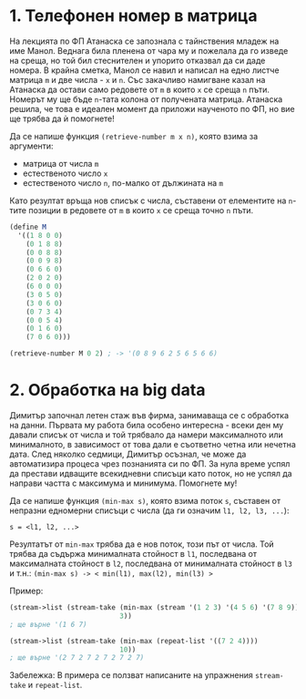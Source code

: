 1\. Телефонен номер в матрица
=============================
На лекцията по ФП Атанаска се запознала с тайнствения младеж на име Манол. Веднага била пленена от чара му и пожелала да го изведе на среща, но той бил стеснителен и упорито отказвал да си даде номера. В крайна сметка, Манол се навил и написал на едно листче матрица `m` и две числа - `x` и `n`. Със закачливо намигване казал на Атанаска да остави само редовете от `m` в които `x` се среща `n` пъти. Номерът му ще бъде `n`-тата колона от получената матрица. Атанаска решила, че това е идеален момент да приложи наученото по ФП, но вие ще трябва да ѝ помогнете!

Да се напише функция `(retrieve-number m x n)`, която взима за аргументи:
* матрица от числа `m`
* естественото число `x`
* естественото число `n`, по-малко от дължината на `m`

Като резултат връща нов списък с числа, съставени от елементите на `n`-тите позиции в редовете от `m` в които `x` се среща точно `n` пъти.

```scheme
(define M
  '((1 8 0 0)
    (0 1 8 8)
    (0 0 8 8)
    (0 0 9 8)
    (0 6 6 0)
    (2 0 2 0)
    (6 0 0 0)
    (3 0 5 0)
    (3 0 6 0)
    (0 7 3 4)
    (0 0 5 4)
    (0 1 6 0)
    (7 0 6 0)))

(retrieve-number M 0 2) ; -> '(0 8 9 6 2 5 6 5 6 6)
```

2\. Обработка на big data
=========================
Димитър започнал летен стаж във фирма, занимаваща се с обработка на данни. Първата му работа била особено интересна - всеки ден му давали списък от числа и той трябвало да намери максималното или минималното, в зависимост от това дали е съответно четна или нечетна дата. След няколко седмици, Димитър осъзнал, че може да автоматизира процеса чрез познанията си по ФП. За нула време успял да престави идващите всекидневни списъци като поток, но не успял да направи частта с максимума и минимума. Помогнете му!

Да се напише функция `(min-max s)`, която взима поток `s`, съставен от непразни едномерни списъци с числа (да ги означим `l1, l2, l3, ...`):

```s = <l1, l2, ...>```

Резултатът от `min-max` трябва да е нов поток, този път от числа. Той трябва да съдържа минималната стойност в `l1`, последвана от максималната стойност в `l2`, последвана от минималната стойност в `l3` и т.н.:
```(min-max s) -> < min(l1), max(l2), min(l3) >```

Пример:

```scheme
(stream->list (stream-take (min-max (stream '(1 2 3) '(4 5 6) '(7 8 9)))
                           3))
; ще върне '(1 6 7)

(stream->list (stream-take (min-max (repeat-list '((7 2 4))))
                           10))
; ще върне '(2 7 2 7 2 7 2 7 2 7)
```
Забележка: В примера се ползват написаните на упражнения `stream-take` и `repeat-list`.
